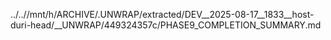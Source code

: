 ../..//mnt/h/ARCHIVE/.UNWRAP/extracted/DEV__2025-08-17__1833__host-duri-head/__UNWRAP/449324357c/PHASE9_COMPLETION_SUMMARY.md